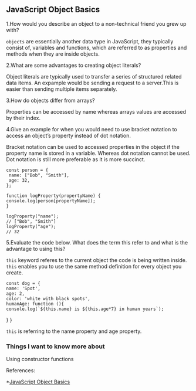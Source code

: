 ## JavaScript Object Basics

1.How would you describe an object to a non-technical friend you grew up with?

`objects` are essentially another data type in JavaScript, they typically consist of, variables and functions, which are referred to as properties and methods when they are inside objects. 


2.What are some advantages to creating object literals?

Object literals are typically used to transfer a series of structured related data items. An expample would be sending a request to a server.This is easier than sending multiple items separately.


3.How do objects differ from arrays?

Properties can be accessed by name whereas arrays values are accessed by their index.





4.Give an example for when you would need to use bracket notation to access an 
object’s property instead of dot notation.

Bracket notation can be used to accessed properties in the object if the property name is stored in a variable. Whereas dot notation cannot be used. Dot notation is still more preferable as it is more succinct. 


>
    const person = {
     name: ["Bob", "Smith"],
     age: 32,
    };

    function logProperty(propertyName) {
    console.log(person[propertyName]);
    }

    logProperty("name");
    // ["Bob", "Smith"]
    logProperty("age");
    // 32
> 
5.Evaluate the code below. What does the term this refer to and what is the advantage to using this? 

`this` keyword referes to the current object the code is being written inside.  `this` enables you to use the same method definition for every object you create.

>
    const dog = {
    name: 'Spot',
    age: 2,
    color: 'white with black spots',
    humanAge: function (){
    console.log(`${this.name} is ${this.age*7} in human years`);
  }
} 

>
`this` is referring to the name property and age property.  

### Things I want to know more about

Using constructor functions

References:

*[JavaScript Object Basics](https://developer.mozilla.org/en-US/docs/Learn/JavaScript/Objects/Basics#introducing_constructors)